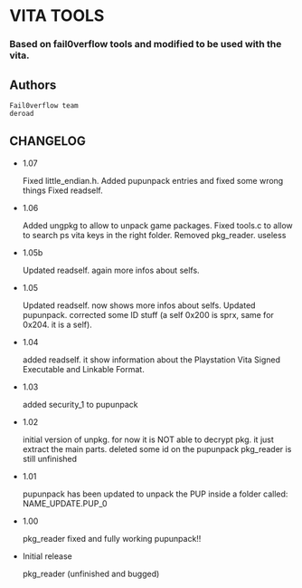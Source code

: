 VITA TOOLS
==========

### Based on fail0verflow tools and modified to be used with the vita.

Authors
-------

	Fail0verflow team
	deroad

CHANGELOG
--------


* 1.07

	Fixed little_endian.h.
	Added pupunpack entries and fixed some wrong things
	Fixed readself.
	
* 1.06

	Added ungpkg to allow to unpack game packages.
	Fixed tools.c to allow to search ps vita keys in the right folder.
	Removed pkg_reader. useless
	
* 1.05b

	Updated readself. again more infos about selfs.
	
* 1.05

	Updated readself. now shows more infos about selfs.
	Updated pupunpack. corrected some ID stuff (a self 0x200 is sprx, same for 0x204. it is a self).
	
* 1.04

	added readself. it show information about the Playstation Vita Signed Executable and Linkable Format.
	
* 1.03

	added security_1 to pupunpack
	
* 1.02

	initial version of unpkg. for now it is NOT able to decrypt pkg. it just extract the main parts.
	deleted some id on the pupunpack
	pkg_reader is still unfinished
	
* 1.01

	pupunpack has been updated to unpack the PUP inside a folder called: NAME_UPDATE.PUP_0
	
* 1.00

	pkg_reader fixed and fully working pupunpack!!
	
* Initial release

	pkg_reader (unfinished and bugged)

